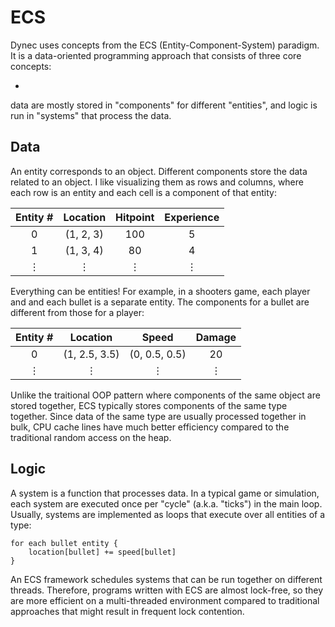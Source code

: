 # ECS

Dynec uses concepts from the ECS (Entity-Component-System) paradigm.
It is a data-oriented programming approach that consists of three core concepts:

- 
data are mostly stored in "components" for different "entities",
and logic is run in "systems" that process the data.

## Data

An entity corresponds to an object.
Different components store the data related to an object.
I like visualizing them as rows and columns,
where each row is an entity and each cell is a component of that entity:

| Entity \# | Location | Hitpoint | Experience |
| :---: | :---: | :---: | :---: |
| 0 | (1, 2, 3) | 100 | 5 |
| 1 | (1, 3, 4) | 80 | 4 |
| &vellip; | &vellip; | &vellip; | &vellip; |

Everything can be entities!
For example, in a shooters game,
each player and and each bullet is a separate entity.
The components for a bullet are different from those for a player:

| Entity \# | Location | Speed | Damage |
| :---: | :---: | :---: | :---: |
| 0 | (1, 2.5, 3.5) | (0, 0.5, 0.5) | 20 |
| &vellip; | &vellip; | &vellip; | &vellip; |

Unlike the traitional OOP pattern where
components of the same object are stored together,
ECS typically stores components of the same type together.
Since data of the same type are usually processed together in bulk,
CPU cache lines have much better efficiency
compared to the traditional random access on the heap.

## Logic

A system is a function that processes data.
In a typical game or simulation,
each system are executed once per "cycle" (a.k.a. "ticks") in the main loop.
Usually, systems are implemented as loops that execute over all entities of a type:

```
for each bullet entity {
    location[bullet] += speed[bullet]
}
```

An ECS framework schedules systems that can be run together on different threads.
Therefore, programs written with ECS are almost lock-free,
so they are more efficient on a multi-threaded environment
compared to traditional approaches that might result in frequent lock contention.
